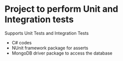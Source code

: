 # Project to perform Unit and Integration tests

Supports Unit Tests and Integration Tests
- C# codes
- NUnit framework package for asserts
- MongoDB driver package to access the database
